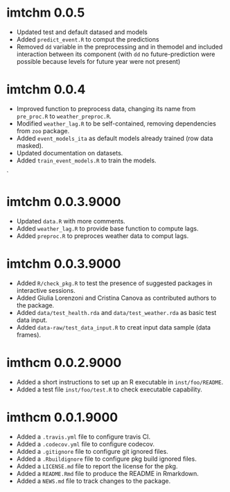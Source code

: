 # imtchm 0.0.5

* Updated test and default datased and models
* Added `predict_event.R` to comput the predictions
* Removed `dd` variable in the preprocessing and in themodel and included
  interaction between its component (with `dd` no future-prediction were
  possible because levels for future year were not present)

# imtchm 0.0.4

* Improved function to preprocess data, changing its name from `pre_proc.R`
  to `weather_preproc.R`.
* Modified `weather_lag.R` to be self-contained, removing dependencies from
  `zoo` package.
* Added `event_models_ita` as default models already trained (row data
  masked).
* Updated documentation on datasets.
* Added `train_event_models.R` to train the models.

`
# imtchm 0.0.3.9000

* Updated `data.R` with more comments.
* Added `weather_lag.R` to provide base function to compute lags.
* Added `preproc.R` to preproces weather data to comput lags.

# imtchm 0.0.3.9000

* Added `R/check_pkg.R` to test the presence of suggested packages in 
  interactive sessions.
* Added Giulia Lorenzoni and Cristina Canova as contributed authors to the
  package.
* Added `data/test_health.rda` and `data/test_weather.rda` as basic test
  data input.
* Added `data-raw/test_data_input.R` to creat input data sample
  (data frames).

# imthcm 0.0.2.9000

* Added a short instructions to set up an R executable in `inst/foo/README`.
* Added a test file `inst/foo/test.R` to check executable capability.

# imthcm 0.0.1.9000

* Added a `.travis.yml` file to configure travis CI.
* Added a `.codecov.yml` file to configure codecov.
* Added a `.gitignore` file to configure git ignored files.
* Added a `.Rbuildignore` file to configure pkg build ignored files.
* Added a `LICENSE.md` file to report the license for the pkg.
* Added a `README.Rmd` file to produce the README in Rmarkdown.
* Added a `NEWS.md` file to track changes to the package.

